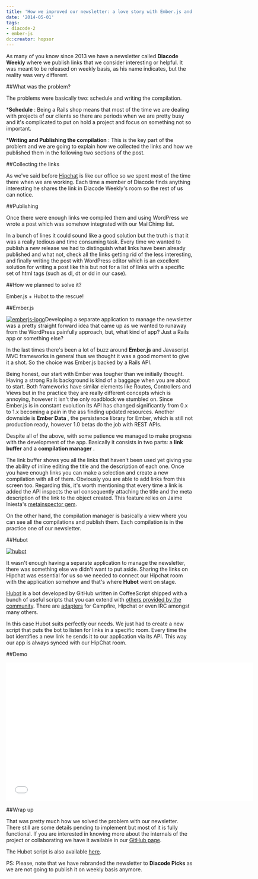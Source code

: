 ```yaml
---
title: 'How we improved our newsletter: a love story with Ember.js and Hubot'
date: '2014-05-01'
tags:
- diacode-2
- ember-js
dc:creator: hopsor
---
```


As many of you know since 2013 we have a newsletter called 
**Diacode Weekly**
 where we publish links that we consider interesting or helpful. It was meant to be released on weekly basis, as his name indicates, but the reality was very different.


<!--more-->##What was the problem?

The problems were basically two: schedule and writing the compilation.

***Schedule**
: Being a Rails shop means that most of the time we are dealing with projects of our clients so there are periods when we are pretty busy and it's complicated to put on hold a project and focus on something not so important.

	
***Writing and Publishing the compilation**
: This is the key part of the problem and we are going to explain how we collected the links and how we published them in the following two sections of the post.

##Collecting the links

As we've said before 
[Hipchat](http://hipchat.com) is like our office so we spent most of the time there when we are working. Each time a member of Diacode finds anything interesting he shares the link in Diacode Weekly's room so the rest of us can notice.

##Publishing

Once there were enough links we compiled them and using WordPress we wrote a post which was somehow integrated with our MailChimp list.

In a bunch of lines it could sound like a good solution but the truth is that it was a really tedious and time consuming task. Every time we wanted to publish a new release we had to distinguish what links have been already published and what not, check all the links getting rid of the less interesting, and finally writing the post with WordPress editor which is an excellent solution for writing a post like this but not for a list of links with a specific set of html tags (such as dl, dt or dd in our case).

##How we planned to solve it?

Ember.js + Hubot to the rescue!

##Ember.js


[![emberjs-logo](http://blog.diacode.com/wp-content/uploads/2014/04/emberjs-logo.png)](http://blog.diacode.com/wp-content/uploads/2014/04/emberjs-logo.png)Developing a separate application to manage the newsletter was a pretty straight forward idea that came up as we wanted to runaway from the WordPress painfully approach, but, what kind of app? Just a Rails app or something else?

In the last times there's been a lot of buzz around 
**Ember.js**
 and Javascript MVC frameworks in general thus we thought it was a good moment to give it a shot. So the choice was Ember.js backed by a Rails API.

Being honest, our start with Ember was tougher than we initially thought. Having a strong Rails background is kind of a baggage when you are about to start. Both frameworks have similar elements like Routes, Controllers and Views but in the practice they are really different concepts which is annoying, however it isn't the only roadblock we stumbled on. Since Ember.js is in constant evolution its API has changed significantly from 0.x to 1.x becoming a pain in the ass finding updated resources. Another downside is 
**Ember Data**
, the persistence library for Ember, which is still not production ready, however 1.0 betas do the job with REST APIs.

Despite all of the above, with some patience we managed to make progress with the development of the app. Basically it consists in two parts: a 
**link buffer**
 and a 
**compilation manager**
.

The link buffer shows you all the links that haven't been used yet giving you the ability of inline editing the title and the description of each one. Once you have enough links you can make a selection and create a new compilation with all of them. Obviously you are able to add links from this screen too. Regarding this, it's worth mentioning that every time a link is added the API inspects the url consequently attaching the title and the meta description of the link to the object created. This feature relies on Jaime Iniesta's 
[metainspector gem](https://github.com/jaimeiniesta/metainspector).

On the other hand, the compilation manager is basically a view where you can see all the compilations and publish them. Each compilation is in the practice one of our newsletter.

##Hubot


[![hubot](http://blog.diacode.com/wp-content/uploads/2014/04/hubot.png)](http://blog.diacode.com/wp-content/uploads/2014/04/hubot.png)

It wasn't enough having a separate application to manage the newsletter, there was something else we didn't want to put aside. Sharing the links on Hipchat was essential for us so we needed to connect our Hipchat room with the application somehow and that's where 
**Hubot**
 went on stage.


[Hubot](https://hubot.github.com/) is a bot developed by GitHub written in CoffeeScript shipped with a bunch of useful scripts that you can extend with 
[others provided by the community](https://github.com/github/hubot-scripts). There are 
[adapters](https://github.com/github/hubot/blob/master/docs/adapters.md) for Campfire, Hipchat or even IRC amongst many others.

In this case Hubot suits perfectly our needs. We just had to create a new script that puts the bot to listen for links in a specific room. Every time the bot identifies a new link he sends it to our application via its API. This way our app is always synced with our HipChat room.

##Demo


<iframe width="666" height="374" src="//www.youtube.com/embed/T-D-u_x8eIU" frameborder="0" allowfullscreen="allowfullscreen"></iframe>

##Wrap up

That was pretty much how we solved the problem with our newsletter. There still are some details pending to implement but most of it is fully functional. If you are interested in knowing more about the internals of the project or collaborating we have it available in our 
[GitHub page](http://github.com/diacode/picks).

The Hubot script is also available 
[here](https://github.com/diacode/picks-hubot-script).

PS: Please, note that we have rebranded the newsletter to 
**Diacode Picks**
 as we are not going to publish it on weekly basis anymore.
